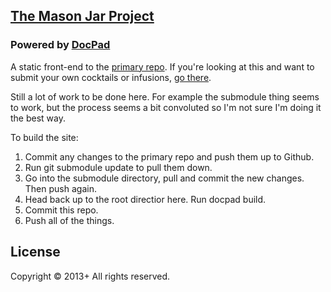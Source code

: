 ## [The Mason Jar Project](http://www.the-mason-jar.com/)

### Powered by [DocPad](http://docpad.org)

A static front-end to the [primary repo](https://github.com/the-mason-jar/the-mason-jar). If you're looking at this and want to submit your own cocktails or infusions, [go there](https://github.com/the-mason-jar/the-mason-jar).

Still a lot of work to be done here. For example the submodule thing seems to work, but the process seems a bit convoluted so I'm not sure I'm doing it the best way.

To build the site:

1. Commit any changes to the primary repo and push them up to Github.
2. Run git submodule update to pull them down.
3. Go into the submodule directory, pull and commit the new changes. Then push again.
4. Head back up to the root directior here. Run docpad build.
5. Commit this repo.
6. Push all of the things.

## License
Copyright &copy; 2013+ All rights reserved.